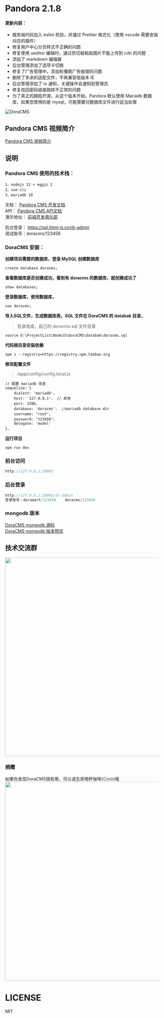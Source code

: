 # Pandora 2.1.8

#### 更新内容：

- 服务端代码加入 eslint 校验，并通过 Prettier 格式化（使用 vscode 需要安装对应的插件）
- 修复用户中心分页样式不正确的问题
- 修复使用 ueditor 编辑时，通过剪切板粘贴图片不能上传到 cdn 的问题
- 添加了 markdown 编辑器
- 后台管理添加了选项卡切换
- 修复了广告管理中，添加轮播图广告报错的问题
- 删除了多余的适配文件，不再兼容低版本 IE
- 后台管理添加了 io 通知，关键操作会通知到管理员
- 修复找回密码链接跳转不正常的问题
- 为了真正的拥抱开源，从这个版本开始，Pandora 默认使用 Mariadb 数据库，如果您使用的是 mysql，可能需要对数据库文件进行适当处理


![DoraCMS](https://ae01.alicdn.com/kf/H114ba4fd0eab4f36a4b16d970e11222dz.png "DoraCMS")


## Pandora CMS 视频简介

[Pandora CMS 视频简介](https://www.bilibili.com/video/av77251776/)  



## 说明

### Pandora CMS 使用的技术栈：

```
1、nodejs 12 + eggjs 2
2、vue-cli
3、mariadb 10 
```

文档： [Pandora CMS 开发文档](https://www.doracms.com)  
API： [Pandora CMS API文档](https://www.html-js.cn/static/apidoc/index.html)  
演示地址： [前端开发俱乐部](https://sql.html-js.cn)  

后台登录： https://sql.html-js.cn/dr-admin  
测试账号：doracms/123456  

### DoraCMS 安装：

**创建项目需要的数据库，登录 MySQL 创建数据库**

```
create database doracms;
```

**查看数据库是否创建成功，看到有 doracms 的数据库，就创建成功了**

```
show databases;
```

**登录数据库，使用数据库，**

```
use doracms;
```

**导入SQL文件，生成数据库表，SQL 文件在 DoraCMS 的 databak 目录，**

> 目录改成，自己的 doracms.sql 文件目录

```
source D:\ProjectList\NodeJS\DoraCMS\databak\doracms.sql
```

**代码根目录安装依赖**

```
npm i --registry=https://registry.npm.taobao.org
```

**修改配置文件**
> /app/config/config.local.js

```
// 配置 mariadb 信息
sequelize: {
    dialect: 'mariadb'，
    host: '127.0.0.1'， // 本地
    port: 3306，
    database: 'doracms'， //mariadb database dir
    username: "root"，
    password: "123456"，
    delegate: 'model'
}，
```

**运行项目**

```
npm run dev
```

### 前台访问
```javascript
http://127.0.0.1:10003
```

### 后台登录
```javascript
http://127.0.0.1:10003/dr-admin
登录账号：doramart/123456    doracms/123456
```

### mongodb 版本
[DoraCMS mongodb 源码](https://github.com/doramart/DoraCMS)   
[DoraCMS mongodb 版本预览](https://www.html-js.cn/) 



## 技术交流群
<img width="650" src="http://cdn.html-js.cn/contactbywechatqq1.jpg" alt="">


### 捐赠
如果你发现DoraCMS很有用，可以请生哥喝杯咖啡(⊙o⊙)哦
<img width="650" src="http://cdn.html-js.cn/payme.jpg" alt="">

# LICENSE

MIT


